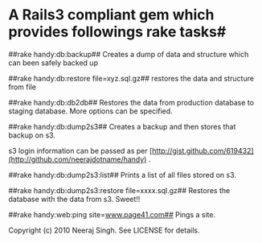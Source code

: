 # A Rails3 compliant gem which provides followings rake tasks#

##rake handy:db:backup##
Creates a dump of data and structure which can been safely backed up

##rake handy:db:restore file=xyz.sql.gz##
restores the data and structure from file 

##rake handy:db:db2db##
Restores the data from production database to staging database. More options can be specified.
 
##rake handy:db:dump2s3##
Creates a backup and then stores that backup on s3. 

s3 login information can be passed as per [http://gist.github.com/619432](http://github.com/neerajdotname/handy) .


##rake handy:db:dump2s3:list##
Prints a list of all files stored on s3.

##rake handy:db:dump2s3:restore file=xxxx.sql.gz##
Restores the database with the data from s3. Sweet!! 

##rake handy:web:ping site=www.page41.com##
Pings a site. 

Copyright (c) 2010 Neeraj Singh. See LICENSE for details.
